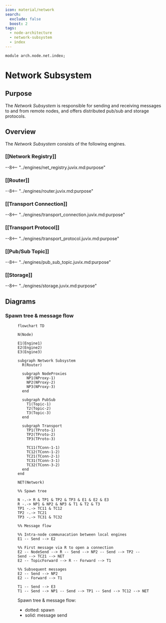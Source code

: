 ```yaml
---
icon: material/network
search:
  exclude: false
  boost: 2
tags:
  - node-architecture
  - network-subsystem
  - index
---
```



```juvix
module arch.node.net.index;
```

# Network Subsystem

## Purpose

The *Network Subsystem* is responsible for
sending and receiving messages to and from remote nodes,
and offers distributed pub/sub and storage protocols.

## Overview

The *Network Subsystem* consists of the following engines.

### [[Network Registry]]

--8<-- "../engines/net_registry.juvix.md:purpose"

### [[Router]]

--8<-- "../engines/router.juvix.md:purpose"

### [[Transport Connection]]

--8<-- "../engines/transport_connection.juvix.md:purpose"

### [[Transport Protocol]]

--8<-- "../engines/transport_protocol.juvix.md:purpose"

### [[Pub/Sub Topic]]

--8<-- "../engines/pub_sub_topic.juvix.md:purpose"

### [[Storage]]

--8<-- "../engines/storage.juvix.md:purpose"

## Diagrams

### Spawn tree & message flow

<figure markdown="span">

```mermaid
flowchart TD

N(Node)

E1(Engine1)
E2(Engine2)
E3(Engine3)

subgraph Network Subsystem
  R(Router)

  subgraph NodeProxies
    NP1(NProxy-1)
    NP2(NProxy-2)
    NP3(NProxy-3)
  end

  subgraph PubSub
    T1(Topic-1)
    T2(Topic-2)
    T3(Topic-3)
  end

  subgraph Transport
    TP1(TProto-1)
    TP2(TProto-2)
    TP3(TProto-3)

    TC11(TConn-1-1)
    TC12(TConn-1-2)
    TC21(TConn-2-1)
    TC31(TConn-3-1)
    TC32(TConn-3-2)
  end
end

NET(Network)

%% Spawn tree

N -.-> R & TP1 & TP2 & TP3 & E1 & E2 & E3
R -.-> NP1 & NP2 & NP3 & T1 & T2 & T3
TP1 -.-> TC11 & TC12
TP2 -.-> TC21
TP3 -.-> TC31 & TC32

%% Message flow

%% Intra-node communacation between local engines
E1 -- Send --> E2

%% First message via R to open a connection
E2 -- NodeSend --> R -- Send --> NP2 -- Send --> TP2 -- Send --> TC21 --> NET
E2 -- TopicForward --> R -- Forward --> T1

%% Subsequent messages
E2 -- Send --> NP2
E2 -- Forward --> T1

T1 -- Send --> E3
T1 -- Send --> NP1 -- Send --> TP1 -- Send --> TC12 --> NET
```
<figcaption markdown="span">

Spawn tree & message flow:
- dotted: spawn
- solid: message send

</figcaption>

</figure>